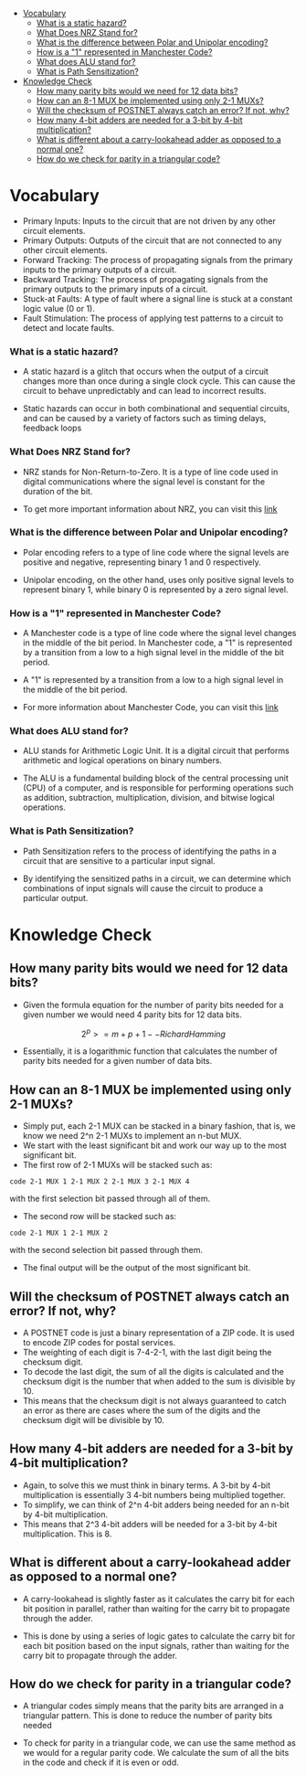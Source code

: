 <!--toc:start-->

- [Vocabulary](#vocabulary)
  - [What is a static hazard?](#what-is-a-static-hazard)
  - [What Does NRZ Stand for?](#what-does-nrz-stand-for)
  - [What is the difference between Polar and Unipolar encoding?](#what-is-the-difference-between-polar-and-unipolar-encoding)
  - [How is a "1" represented in Manchester Code?](#how-is-a-1-represented-in-manchester-code)
  - [What does ALU stand for?](#what-does-alu-stand-for)
  - [What is Path Sensitization?](#what-is-path-sensitization)
- [Knowledge Check](#knowledge-check)
  - [How many parity bits would we need for 12 data bits?](#how-many-parity-bits-would-we-need-for-12-data-bits)
  - [How can an 8-1 MUX be implemented using only 2-1 MUXs?](#how-can-an-8-1-mux-be-implemented-using-only-2-1-muxs)
  - [Will the checksum of POSTNET always catch an error? If not, why?](#will-the-checksum-of-postnet-always-catch-an-error-if-not-why)
  - [How many 4-bit adders are needed for a 3-bit by 4-bit multiplication?](#how-many-4-bit-adders-are-needed-for-a-3-bit-by-4-bit-multiplication)
  - [What is different about a carry-lookahead adder as opposed to a normal one?](#what-is-different-about-a-carry-lookahead-adder-as-opposed-to-a-normal-one)
  - [How do we check for parity in a triangular code?](#how-do-we-check-for-parity-in-a-triangular-code)
  <!--toc:end-->

# Vocabulary

- Primary Inputs: Inputs to the circuit that are not driven by any other circuit
  elements.
- Primary Outputs: Outputs of the circuit that are not connected to any other
  circuit elements.
- Forward Tracking: The process of propagating signals from the primary inputs
  to the primary outputs of a circuit.
- Backward Tracking: The process of propagating signals from the primary outputs
  to the primary inputs of a circuit.
- Stuck-at Faults: A type of fault where a signal line is stuck at a constant
  logic value (0 or 1).
- Fault Stimulation: The process of applying test patterns to a circuit to
  detect and locate faults.

### What is a static hazard?

- A static hazard is a glitch that occurs when the output of a circuit changes
  more than once during a single clock cycle. This can cause the circuit to behave
  unpredictably and can lead to incorrect results.

- Static hazards can occur in both combinational and sequential circuits, and
  can be caused by a variety of factors such as timing delays, feedback loops

### What Does NRZ Stand for?

- NRZ stands for Non-Return-to-Zero. It is a type of line code used in digital
  communications where the signal level is constant for the duration of the bit.

- To get more important information about NRZ, you can visit this
  [link](https://en.wikipedia.org/wiki/Non-return-to-zero)

### What is the difference between Polar and Unipolar encoding?

- Polar encoding refers to a type of line code where the signal levels are
  positive and negative, representing binary 1 and 0 respectively.

- Unipolar encoding, on the other hand, uses only positive signal levels to
  represent binary 1, while binary 0 is represented by a zero signal level.

### How is a "1" represented in Manchester Code?

- A Manchester code is a type of line code where the signal level changes in the
  middle of the bit period. In Manchester code, a "1" is represented by a
  transition from a low to a high signal level in the middle of the bit period.

- A "1" is represented by a transition from a low to a high signal level in the
  middle of the bit period.

- For more information about Manchester Code, you can visit this
  [link](https://en.wikipedia.org/wiki/Manchester_code)

### What does ALU stand for?

- ALU stands for Arithmetic Logic Unit. It is a digital circuit that performs
  arithmetic and logical operations on binary numbers.

- The ALU is a fundamental building block of the central processing unit (CPU)
  of a computer, and is responsible for performing operations such as addition,
  subtraction, multiplication, division, and bitwise logical operations.

### What is Path Sensitization?

- Path Sensitization refers to the process of identifying the paths in a circuit
  that are sensitive to a particular input signal.

- By identifying the sensitized paths in a circuit, we can determine which
  combinations of input signals will cause the circuit to produce a particular
  output.

# Knowledge Check

## How many parity bits would we need for 12 data bits?

- Given the formula equation for the number of parity bits needed for a given
  number we would need 4 parity bits for 12 data bits.

```math
2^p >= m + p + 1 -- Richard Hamming
```

- Essentially, it is a logarithmic function that calculates the number of parity
  bits needed for a given number of data bits.

## How can an 8-1 MUX be implemented using only 2-1 MUXs?

- Simply put, each 2-1 MUX can be stacked in a binary fashion, that is, we know
  we need 2^n 2-1 MUXs to implement an n-but MUX.
- We start with the least significant bit and work our way up to the most
  significant bit.
- The first row of 2-1 MUXs will be stacked such as:

`code 2-1 MUX 1 2-1 MUX 2 2-1 MUX 3 2-1 MUX 4`

with the first selection bit passed through all of them.

- The second row will be stacked such as:

`code 2-1 MUX 1 2-1 MUX 2`

with the second selection bit passed through them.

- The final output will be the output of the most significant bit.

## Will the checksum of POSTNET always catch an error? If not, why?

- A POSTNET code is just a binary representation of a ZIP code. It is used to
  encode ZIP codes for postal services.
- The weighting of each digit is 7-4-2-1, with the last digit being the checksum
  digit.
- To decode the last digit, the sum of all the digits is calculated and the
  checksum digit is the number that when added to the sum is divisible by 10.
- This means that the checksum digit is not always guaranteed to catch an error
  as there are cases where the sum of the digits and the checksum digit will be
  divisible by 10.

## How many 4-bit adders are needed for a 3-bit by 4-bit multiplication?

- Again, to solve this we must think in binary terms. A 3-bit by 4-bit
  multiplication is essentially 3 4-bit numbers being multiplied together.
- To simplify, we can think of 2^n 4-bit adders being needed for an n-bit by
  4-bit multiplication.
- This means that 2^3 4-bit adders will be needed for a 3-bit by 4-bit
  multiplication. This is 8.

## What is different about a carry-lookahead adder as opposed to a normal one?

- A carry-lookahead is slightly faster as it calculates the carry bit for each
  bit position in parallel, rather than waiting for the carry bit to propagate
  through the adder.

- This is done by using a series of logic gates to calculate the carry bit for
  each bit position based on the input signals, rather than waiting for the carry
  bit to propagate through the adder.

## How do we check for parity in a triangular code?

- A triangular codes simply means that the parity bits are arranged in a
  triangular pattern. This is done to reduce the number of parity bits needed

- To check for parity in a triangular code, we can use the same method as we
  would for a regular parity code. We calculate the sum of all the bits in the
  code and check if it is even or odd.

```math 0 1 1 1 0 1 0 C8 = ? 1 0 1 0 1 0 C4 = ?

```

<!-- vim:set noai tw=80 ts=2 sw=2: -->
